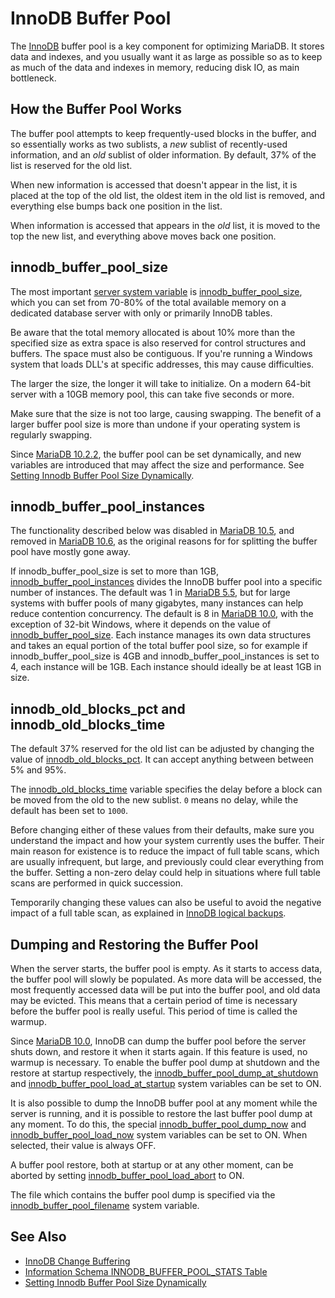 # InnoDB Buffer Pool

The [InnoDB](/columns-storage-engines-and-plugins/storage-engines/innodb/) buffer pool is a key component for optimizing MariaDB. It stores data and indexes, and you usually want it as large as possible so as to keep as much of the data and indexes in memory, reducing disk IO, as main bottleneck.

## How the Buffer Pool Works

The buffer pool attempts to keep frequently-used blocks in the buffer, and so essentially works as two sublists, a <em>new</em> sublist of recently-used information, and an <em>old</em> sublist of older information. By default, 37% of the list is reserved for the old list.

When new information is accessed that doesn't appear in the list, it is placed at the top of the old list, the oldest item in the old list is removed, and everything else bumps back one position in the list.

When information is accessed that appears in the <em>old</em> list, it is moved to the top the new list, and everything above moves back one position.

## innodb_buffer_pool_size

The most important [server system variable](/replication/optimization-and-tuning/system-variables/server-system-variables/) is [innodb_buffer_pool_size](/kb/en/innodb-system-variables/#innodb_buffer_pool_size), which you can set from 70-80% of the total available memory on a dedicated database server with only or primarily InnoDB tables.

Be aware that the total memory allocated is about 10% more than the specified size as extra space is also reserved for control structures and buffers. The space must also be contiguous. If you're running a Windows system that loads DLL's at specific addresses, this may cause difficulties.

The larger the size, the longer it will take to initialize. On a modern 64-bit server with a 10GB memory pool, this can take five seconds or more.

Make sure that the size is not too large, causing swapping. The benefit of a larger buffer pool size is more than undone if your operating system is regularly swapping.

Since [MariaDB 10.2.2](/kb/en/mariadb-1022-release-notes/), the buffer pool can be set dynamically, and new variables are introduced that may affect the size and performance. See [Setting Innodb Buffer Pool Size Dynamically](/replication/optimization-and-tuning/system-variables/setting-innodb-buffer-pool-size-dynamically/).

## innodb_buffer_pool_instances

The functionality described below was disabled in [MariaDB 10.5](/kb/en/what-is-mariadb-105/), and removed in [MariaDB 10.6](/kb/en/what-is-mariadb-106/), as the original reasons for for splitting the buffer pool have mostly gone away.

If innodb_buffer_pool_size is set to more than 1GB, [innodb_buffer_pool_instances](/kb/en/innodb-system-variables/#innodb_buffer_pool_instances) divides the InnoDB buffer pool into a specific number of instances. The default was 1 in [MariaDB 5.5](/kb/en/what-is-mariadb-55/), but for large systems with buffer pools of many gigabytes, many instances can help reduce contention concurrency. The default is 8 in [MariaDB 10.0](/kb/en/what-is-mariadb-100/), with the exception of 32-bit Windows, where it depends on the value of [innodb_buffer_pool_size](/kb/en/innodb-system-variables/#innodb_buffer_pool_instances). Each instance manages its own data structures and takes an equal portion of the total buffer pool size, so for example if innodb_buffer_pool_size is 4GB and innodb_buffer_pool_instances is set to 4, each instance will be 1GB. Each instance should ideally be at least 1GB in size.

## innodb_old_blocks_pct and innodb_old_blocks_time

The default 37% reserved for the old list can be adjusted by changing the value of [innodb_old_blocks_pct](/kb/en/innodb-system-variables/#innodb_old_blocks_pct). It can accept anything between between 5% and 95%.

The [innodb_old_blocks_time](/kb/en/innodb-system-variables/#innodb_old_blocks_time) variable specifies the delay before a block can be moved from the old to the new sublist. `0` means no delay, while the default has been set to `1000`.

Before changing either of these values from their defaults, make sure you understand the impact and how your system currently uses the buffer. Their main reason for existence is to reduce the impact of full table scans, which are usually infrequent, but large, and previously could clear everything from the buffer. Setting a non-zero delay could help in situations where full table scans are performed in quick succession.

Temporarily changing these values can also be useful to avoid the negative impact of a full table scan, as explained in [InnoDB logical backups](/kb/en/backup-and-restore-overview/#innodb-logical-backups).

## Dumping and Restoring the Buffer Pool

When the server starts, the buffer pool is empty. As it starts to access data, the buffer pool will slowly be populated. As more data will be accessed, the most frequently accessed data will be put into the buffer pool, and old data may be evicted. This means that a certain period of time is necessary before the buffer pool is really useful. This period of time is called the warmup.

Since [MariaDB 10.0](/kb/en/what-is-mariadb-100/), InnoDB can dump the buffer pool before the server shuts down, and restore it when it starts again. If this feature is used, no warmup is necessary. To enable the buffer pool dump at shutdown and the restore at startup respectively, the [innodb_buffer_pool_dump_at_shutdown](/kb/en/innodb-system-variables/#innodb_buffer_pool_dump_at_shutdown) and [innodb_buffer_pool_load_at_startup](/kb/en/innodb-system-variables/#innodb_buffer_pool_load_at_startup) system variables can be set to ON.

It is also possible to dump the InnoDB buffer pool at any moment while the server is running, and it is possible to restore the last buffer pool dump at any moment. To do this, the special [innodb_buffer_pool_dump_now](/kb/en/innodb-system-variables/#innodb_buffer_pool_dump_now) and [innodb_buffer_pool_load_now](/kb/en/innodb-system-variables/#innodb_buffer_pool_load_now) system variables can be set to ON. When selected, their value is always OFF.

A buffer pool restore, both at startup or at any other moment, can be aborted by setting [innodb_buffer_pool_load_abort](/kb/en/innodb-system-variables/#innodb_buffer_pool_load_abort) to ON.

The file which contains the buffer pool dump is specified via the [innodb_buffer_pool_filename](/kb/en/innodb-system-variables/#innodb_buffer_pool_filename) system variable.

## See Also

- [InnoDB Change Buffering](/columns-storage-engines-and-plugins/storage-engines/innodb/innodb-change-buffering/)
- [Information Schema INNODB_BUFFER_POOL_STATS Table](/kb/en/information-schema-innodb_buffer_pool_stats-table/)
- [Setting Innodb Buffer Pool Size Dynamically](/replication/optimization-and-tuning/system-variables/setting-innodb-buffer-pool-size-dynamically/)